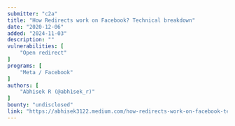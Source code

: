 ```yaml
---
submitter: "c2a"
title: "How Redirects work on Facebook? Technical breakdown"
date: "2020-12-06"
added: "2024-11-03"
description: ""
vulnerabilities: [
    "Open redirect"
]
programs: [
    "Meta / Facebook"
]
authors: [
    "Abhisek R (@abh1sek_r)"
]
bounty: "undisclosed"
link: "https://abhisek3122.medium.com/how-redirects-work-on-facebook-technical-breakdown-6699de52996c"
---
```





